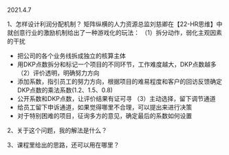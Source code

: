 2021.4.7 

1、怎样设计利润分配机制？
矩阵纵横的人力资源总监刘慈卿在【22-HR思维】中就创意行业的激励机制给出了一种游戏化的玩法：
（1）拆分动作，弱化主观因素的干扰
- 把公司的各个业务线拆成独立的核算主体
- 用DKP点数拆分和标记一个项目的不同环节，工作难度越大，DKP点数越多
（2）评价透明，明确努力方向
- 添加系数，指引员工的努力方向，根据项目的难易程度和客户的回访反馈确定DKP点数的乘法系数(1.2、1.5、0.8)
- 公开系数和DKP点数，让评价结果有证可寻
（3）主动选择，留下调节通道
- 给员工留下申诉通道，如果觉得哪里不合理，可以提出来进行决策
- 对于特别困难的项目，征询多方的意见，确定最后的系数如何设置


2、关于这个问题，我的解法是什么？

3、课程里给出的思路，还可以用在哪里？
